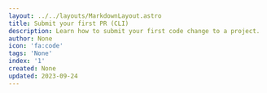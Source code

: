 ```yaml
---
layout: ../../layouts/MarkdownLayout.astro
title: Submit your first PR (CLI)
description: Learn how to submit your first code change to a project.
author: None
icon: 'fa:code'
tags: 'None'
index: '1'
created: None
updated: 2023-09-24
---
```


<!--
  IMPORTANT: Do not edit this file directly!
  It is generated from the /guides directory
-->



<!--
	Article sourced from https://github.com/lissy93/git-into-opensource
	Licensed under MIT License, (C) Alicia Sykes <alicia@as93.net> 2023
	---
	This file was auto-generated at 2023-09-24 14:42:52.803481
	from /home/runner/work/git-into-open-source/git-into-open-source/guides/submit-your-first-pr-cli.md
	using /home/runner/work/git-into-open-source/git-into-open-source/lib/copy_resources_to_site.py
-->
